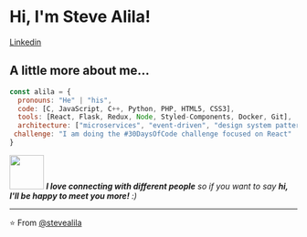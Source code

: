 <h1> Hi, I'm Steve Alila! </h1>

[Linkedin](https://www.linkedin.com/in/steve-alila-3a4b01141/)


## A little more about me...  

```javascript
const alila = {
  pronouns: "He" | "his",
  code: [C, JavaScript, C++, Python, PHP, HTML5, CSS3],
  tools: [React, Flask, Redux, Node, Styled-Components, Docker, Git],
  architecture: ["microservices", "event-driven", "design system pattern"],
 challenge: "I am doing the #30DaysOfCode challenge focused on React"
}
```

<img src="https://media.giphy.com/media/LnQjpWaON8nhr21vNW/giphy.gif" width="60"> <em><b>I love connecting with different people</b> so if you want to say <b>hi, I'll be happy to meet you more!</b> :)</em>

---

⭐️ From [@stevealila](https://github.com/Stevealila/Stevealila)
